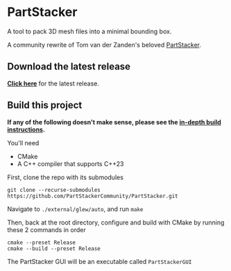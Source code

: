 # PartStacker

A tool to pack 3D mesh files into a minimal bounding box.

A community rewrite of Tom van der Zanden's beloved [PartStacker](https://github.com/TomvdZanden/PartStacker/).

## Download the latest release

[**Click here**](https://github.com/PartStackerCommunity/PartStacker/releases/tag/v0.2) for the latest release.

## Build this project

**If any of the following doesn't make sense, please see the [in-depth build instructions](./docs/building/building.md).**

You'll need

* CMake
* A C++ compiler that supports C++23

First, clone the repo with its submodules

```
git clone --recurse-submodules https://github.com/PartStackerCommunity/PartStacker.git
```

Navigate to `./external/glew/auto`, and run `make`

Then, back at the root directory, configure and build with CMake by running these 2 commands in order

```
cmake --preset Release
cmake --build --preset Release
```

The PartStacker GUI will be an executable called `PartStackerGUI`
